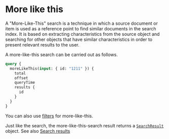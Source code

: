 # More like this

A "More-Like-This" search is a technique in which a source document or item is used as a reference point to find similar documents in the search index. It is based on extracting characteristics from the source object and searching for other objects that have similar characteristics in order to present relevant results to the user.

A more-like-this search can be carried out as follows.

```graphql
query {
  moreLikeThis(input: { id: "1211" }) {
    total
    offset
    queryTime
    results {
      id
    }
  }
}
```

You can also use [filters](filtered-search.md) for more-like-this.

Just like the search, the more-like-this-search result returns a [`SearchResult`](../reference.md#searchresult) object. See also [Search results](index.md#search-results)
